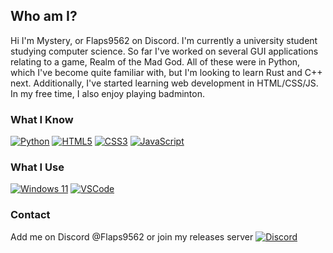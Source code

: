 ## Who am I?

Hi I'm Mystery, or Flaps9562 on Discord. I'm currently a university student studying computer science. So far I've worked on several GUI applications relating to a game, Realm of the Mad God. All of these were in Python, which I've become quite familiar with, but I'm looking to learn Rust and C++ next. Additionally, I've started learning web development in HTML/CSS/JS. In my free time, I also enjoy playing badminton.

### What I Know
[![Python](https://img.shields.io/badge/python-3670A0?style=for-the-badge&logo=python&logoColor=ffdd54)](https://www.python.org/)
[![HTML5](https://img.shields.io/badge/html5-%23E34F26.svg?style=for-the-badge&logo=html5&logoColor=white)](https://developer.mozilla.org/en-US/docs/Glossary/HTML5)
[![CSS3](https://img.shields.io/badge/css3-%231572B6.svg?style=for-the-badge&logo=css3&logoColor=white)](https://developer.mozilla.org/en-US/docs/Web/CSS)
[![JavaScript](https://img.shields.io/badge/javascript-%23323330.svg?style=for-the-badge&logo=javascript&logoColor=%23F7DF1E)](https://www.javascript.com/)

### What I Use
[![Windows 11](https://img.shields.io/badge/Windows%2011-%230079d5.svg?style=for-the-badge&logo=Windows%2011&logoColor=white)](https://www.microsoft.com/en-us/windows)
[![VSCode](https://img.shields.io/badge/-VSCode-007acc?logo=visual-studio-code&logo-color=ffffff&style=for-the-badge)](https://code.visualstudio.com/)

### Contact
Add me on Discord @Flaps9562 or join my releases server [![Discord](https://img.shields.io/badge/Discord-%235865F2.svg?style=for-the-badge&logo=discord&logoColor=white)](https://discord.gg/mdnVtbhuhM)
